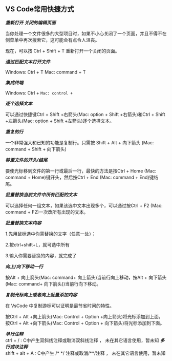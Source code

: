 ##  VS Code常用快捷方式

***重新打开 关闭的编辑页面***

当你处理一个文件很多的大型项目时，如果不小心关闭了一个页面，并且不得不在侧菜单中再次搜索它，这可能会有点令人沮丧。

现在，可以按 Ctrl + Shift + T 重新打开一个关闭的页面。

***通过匹配文本打开文件***

Windows: Ctrl + T Mac: command + T

***集成终端***

Windows: Ctrl + `Mac: control + `

***逐个选择文本***

可以通过快捷键Ctrl + Shift +右箭头(Mac: option + Shift +右箭头)和Ctrl + Shift +左箭头(Mac: option + Shift +左箭头)逐个选择文本。

***重复的行***

一个非常强大和已知的功能是复制行。只需按 Shift + Alt + 向下箭头 (Mac: command + Shift + 向下箭头)

***移至文件的开头/结尾***

要使光标移到文件的第一行或最后一行，最快的方法是按Ctrl + Home (Mac: command + Home)键开头，然后按Ctrl + End (Mac: command + End)键结尾。

***批量替换当前文件中所有匹配的文本***

可以选择任何一组文本，如果该选中文本出现多个，可以通过按Ctrl + F2 (Mac: command + F2)一次改所有出现的文本。

***批量替换文本内容***

1.先用鼠标选中你需替换的文字（任意一处）；

2.按ctrl+shift+L，就可选中所有

3.输入你需要替换的内容，就完成了

***向上/向下移动一行***

按Alt + 向上箭头(Mac: command+ 向上箭头)当前行向上移动，按Alt + 向下箭头(Mac: command+ 向下箭头))当前行向下移动。

***复制光标向上或者向上批量添加内容***

在 VsCode 中复制游标可以证明是最节省时间的特性。

按Ctrl + Alt +向上箭头(Mac: Control + Option +向上箭头)将光标添加到上面，按Ctrl + Alt +向下箭头(Mac: Control + Option + 向下箭头)将光标添加到下面。

 ***单行注释***     
ctrl + /  :       C中产生双斜线注释或取消双斜线注释  ， 未在其它语言使用，暂未知
***多行或块注释***   
shift + alt + A :       C中产生 /* */ 注释或取消/**/注释  ， 未在其它语言使用，暂未知
